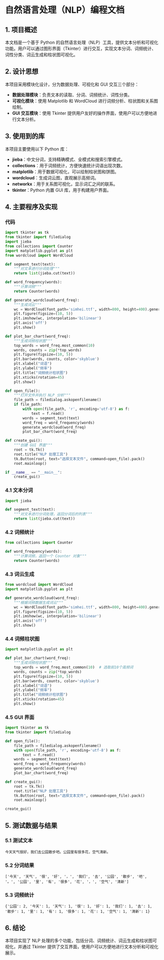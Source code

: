 # 自然语言处理（NLP）编程文档

## 1. 项目概述
本文档是一个基于 Python 的自然语言处理（NLP）工具，提供文本分析和可视化功能。用户可以通过图形界面（Tkinter）进行交互，实现文本分词、词频统计、词性分类、词云生成和柱状图可视化。

## 2. 设计思想
本项目采用模块化设计，分为数据处理、可视化和 GUI 交互三个部分：
- **数据处理模块**：负责文本的读取、分词、词频统计、词性分类。
- **可视化模块**：使用 Matplotlib 和 WordCloud 进行词频分析、柱状图和关系图绘制。
- **GUI 交互模块**：使用 Tkinter 提供用户友好的操作界面，使用户可以方便地进行文本分析。

## 3. 使用到的库
本项目主要使用以下 Python 库：
- **jieba**：中文分词，支持精确模式、全模式和搜索引擎模式。
- **collections**：用于词频统计，方便快速统计词语出现次数。
- **matplotlib**：用于数据可视化，可以绘制柱状图和饼图。
- **wordcloud**：生成词云图，直观展示高频词。
- **networkx**：用于关系图可视化，显示词汇之间的联系。
- **tkinter**：Python 内置 GUI 库，用于构建用户界面。

## 4. 主要程序及实现
### 代码
```python
import tkinter as tk
from tkinter import filedialog
import jieba
from collections import Counter
import matplotlib.pyplot as plt
from wordcloud import WordCloud

def segment_text(text):
    """对文本进行分词处理"""
    return list(jieba.cut(text))

def word_frequency(words):
    """计算词频"""
    return Counter(words)

def generate_wordcloud(word_freq):
    """生成词云"""
    wc = WordCloud(font_path='simhei.ttf', width=800, height=400).generate_from_frequencies(word_freq)
    plt.figure(figsize=(10, 5))
    plt.imshow(wc, interpolation='bilinear')
    plt.axis('off')
    plt.show()

def plot_bar_chart(word_freq):
    """生成词频柱状图"""
    top_words = word_freq.most_common(10)
    words, counts = zip(*top_words)
    plt.figure(figsize=(10, 5))
    plt.bar(words, counts, color='skyblue')
    plt.xlabel("词语")
    plt.ylabel("频率")
    plt.title("词频统计柱状图")
    plt.xticks(rotation=45)
    plt.show()

def open_file():
    """打开文件并执行 NLP 分析"""
    file_path = filedialog.askopenfilename()
    if file_path:
        with open(file_path, 'r', encoding='utf-8') as f:
            text = f.read()
        words = segment_text(text)
        word_freq = word_frequency(words)
        generate_wordcloud(word_freq)
        plot_bar_chart(word_freq)

def create_gui():
    """创建 GUI 界面"""
    root = tk.Tk()
    root.title("NLP 处理工具")
    tk.Button(root, text="选择文本文件", command=open_file).pack()
    root.mainloop()

if __name__ == "__main__":
    create_gui()

```
### 4.1 文本分词
```python
import jieba

def segment_text(text):
    """对文本进行分词处理，返回分词后的列表"""
    return list(jieba.cut(text))
```

### 4.2 词频统计
```python
from collections import Counter

def word_frequency(words):
    """计算词频，返回一个 Counter 对象"""
    return Counter(words)
```

### 4.3 词云生成
```python
from wordcloud import WordCloud
import matplotlib.pyplot as plt

def generate_wordcloud(word_freq):
    """根据词频数据生成词云"""
    wc = WordCloud(font_path='simhei.ttf', width=800, height=400).generate_from_frequencies(word_freq)
    plt.figure(figsize=(10, 5))
    plt.imshow(wc, interpolation='bilinear')
    plt.axis('off')
    plt.show()
```

### 4.4 词频柱状图
```python
import matplotlib.pyplot as plt

def plot_bar_chart(word_freq):
    """生成词频柱状图"""
    top_words = word_freq.most_common(10)  # 选取前10个高频词
    words, counts = zip(*top_words)
    plt.figure(figsize=(10, 5))
    plt.bar(words, counts, color='skyblue')
    plt.xlabel("词语")
    plt.ylabel("频率")
    plt.title("词频统计柱状图")
    plt.xticks(rotation=45)
    plt.show()
```

### 4.5 GUI 界面
```python
import tkinter as tk
from tkinter import filedialog

def open_file():
    file_path = filedialog.askopenfilename()
    with open(file_path, 'r', encoding='utf-8') as f:
        text = f.read()
    words = segment_text(text)
    word_freq = word_frequency(words)
    generate_wordcloud(word_freq)
    plot_bar_chart(word_freq)

def create_gui():
    root = tk.Tk()
    root.title("NLP 处理工具")
    tk.Button(root, text="选择文本文件", command=open_file).pack()
    root.mainloop()

create_gui()
```

## 5. 测试数据与结果
### 5.1 测试文本
```
今天天气很好，我们去公园散步吧。公园里有很多花，空气清新。
```

### 5.2 分词结果
```
['今天', '天气', '很', '好', '，', '我们', '去', '公园', '散步', '吧', '。', '公园', '里', '有', '很多', '花', '，', '空气', '清新']
```

### 5.3 词频统计
```
{'公园': 2, '今天': 1, '天气': 1, '很': 1, '好': 1, '我们': 1, '去': 1, '散步': 1, '里': 1, '有': 1, '很多': 1, '花': 1, '空气': 1, '清新': 1}
```



## 6. 结论
本项目实现了 NLP 处理的多个功能，包括分词、词频统计、词云生成和柱状图可视化，并通过 Tkinter 提供了交互界面，使用户可以方便地进行文本分析和可视化展示。

